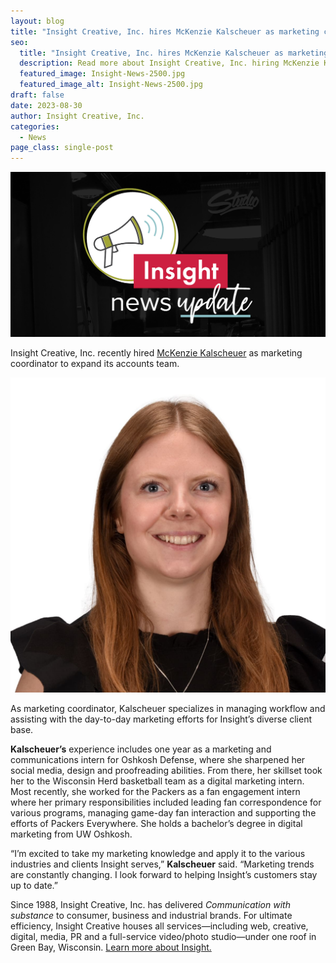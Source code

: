 ```yaml
---
layout: blog
title: "Insight Creative, Inc. hires McKenzie Kalscheuer as marketing coordinator"
seo:
  title: "Insight Creative, Inc. hires McKenzie Kalscheuer as marketing coordinator"
  description: Read more about Insight Creative, Inc. hiring McKenzie Kalscheuer as marketing coordinator.
  featured_image: Insight-News-2500.jpg
  featured_image_alt: Insight-News-2500.jpg
draft: false
date: 2023-08-30
author: Insight Creative, Inc.
categories:
  - News
page_class: single-post
---
```


![Insight News Banner](Insight-News-2500.jpg)

Insight Creative, Inc. recently hired [McKenzie Kalscheuer](/about/mckenzie-kalscheuer/) as marketing coordinator to expand its accounts team.

<img src="mckenzie-full-size.jpg">

As marketing coordinator, Kalscheuer specializes in managing workflow and assisting with the day-to-day marketing efforts for Insight’s diverse client base.

**Kalscheuer’s** experience includes one year as a marketing and communications intern for Oshkosh Defense, where she sharpened her social media, design and proofreading abilities. From there, her skillset took her to the Wisconsin Herd basketball team as a digital marketing intern. Most recently, she worked for the Packers as a fan engagement intern where her primary responsibilities included leading fan correspondence for various programs, managing game-day fan interaction and supporting the efforts of Packers Everywhere. She holds a bachelor’s degree in digital marketing from UW Oshkosh.

“I’m excited to take my marketing knowledge and apply it to the various industries and clients Insight serves,” **Kalscheuer** said. “Marketing trends are constantly changing. I look forward to helping Insight’s customers stay up to date.”

Since 1988, Insight Creative, Inc. has delivered *Communication with substance* to consumer, business and industrial brands. For ultimate efficiency, Insight Creative houses all services—including web, creative, digital, media, PR and a full-service video/photo studio—under one roof in Green Bay, Wisconsin. [Learn more about Insight.](/about/)